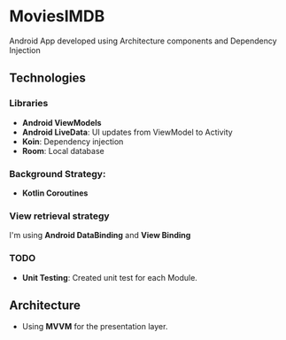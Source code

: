 # MoviesIMDB

Android App developed using  Architecture components and Dependency Injection 



## Technologies

### Libraries
- **Android ViewModels**
- **Android LiveData**: UI updates from ViewModel to Activity
- **Koin**: Dependency injection
- **Room**: Local database

### Background Strategy:
- **Kotlin Coroutines**

### View retrieval strategy 
I'm using **Android DataBinding** and **View Binding**

### TODO
- **Unit Testing**: Created unit test for each Module.

## Architecture
- Using **MVVM** for the presentation layer.

